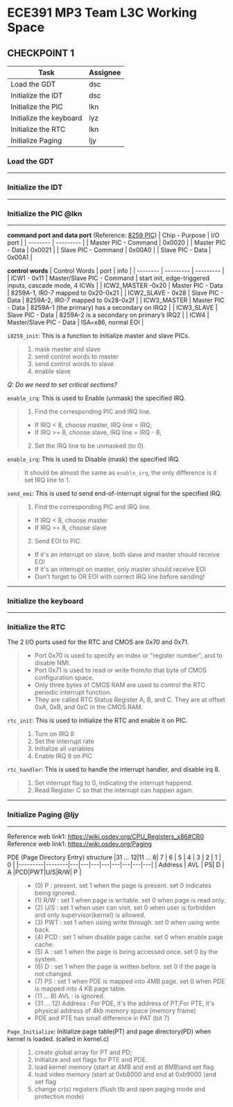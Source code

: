 # ECE391 MP3 Team L3C Working Space

## CHECKPOINT 1

| Task     | Assignee  |
| -------- | --------- |
| Load the GDT   | dsc  |
| Initialize the IDT   | dsc  |
| Initialize the PIC   | lkn  |
| Initialize the keyboard  | lyz  |
| Initialize the RTC   | lkn  |
| Initialize Paging   | ljy  |


### Load the GDT 
***
### Initialize the IDT
***
### Initialize the PIC @lkn
***
**command port and data port**    (Reference: [8259 PIC](https://wiki.osdev.org/8259_PIC))
| Chip - Purpose    | I/O port  |
| -------- | --------- |
| Master PIC - Command   | 0x0020  |
| Master PIC - Data   | 0x0021  |
| Slave PIC - Command   | 0x00A0 |
| Slave PIC - Data  | 0x00A1  |

**control words**
| Control Words    | port  | info |
| -------- | --------- | --------- |
| ICW1 - 0x11   | Master/Slave PIC - Command  | start init, edge-triggered inputs, cascade mode, 4 ICWs |
| ICW2_MASTER -0x20  | Master PIC - Data  | 8259A-1, IR0-7 mapped to 0x20-0x21 |
| ICW2_SLAVE - 0x28   | Slave PIC - Data | 8259A-2, IR0-7 mapped to 0x28-0x2f |
| ICW3_MASTER  | Master PIC - Data  | 8259A-1 (the primary) has a secondary on IRQ2 |
| ICW3_SLAVE  | Slave PIC - Data  | 8259A-2 is a secondary on primary’s IRQ2 |
| ICW4  | Master/Slave PIC - Data  | ISA=x86, normal EOI |

``i8259_init``: This is a function to initialize master and slave PICs.  
>    1. mask master and slave  
>    2. send control words to master  
>    3. send control words to slave  
>    4. enable slave   

*Q: Do we need to set critical sections?*  

``enable_irq``: This is used to Enable (unmask) the specified IRQ.  
>   1. Find the corresponding PIC and IRQ line. 
>   - If IRQ < 8, choose master, IRQ line = IRQ;
>   - If IRQ >= 8, choose slave, IRQ line = IRQ - 8;  
>   2. Set the IRQ line to be unmasked (to 0).

``enable_irq``: This is used to Disable (mask) the specified IRQ.  
>   It should be almost the same as ``enable_irq``, the only difference is it set IRQ line to 1.  

``send_eoi``: This is used to send end-of-interrupt signal for the specified IRQ.  
>   1. Find the corresponding PIC and IRQ line.   
>   - If IRQ < 8, choose master  
>   - If IRQ >= 8, choose slave  
>   2. Send EOI to PIC.
>   - If it's an interrupt on slave, both slave and master should receive EOI
>   - If it's an interrupt on master, only master should receive EOI 
>   - Don't forget to OR EOI with correct IRQ line before sending!  
***
### Initialize the keyboard
***
### Initialize the RTC  
The 2 I/O ports used for the RTC and CMOS are 0x70 and 0x71.  
>   - Port 0x70 is used to specify an index or "register number", and to disable NMI. 
>   - Port 0x71 is used to read or write from/to that byte of CMOS configuration space. 
>   - Only three bytes of CMOS RAM are used to control the RTC periodic interrupt function. 
>   - They are called RTC Status Register A, B, and C. They are at offset 0xA, 0xB, and 0xC in the CMOS RAM.  

``rtc_init``: This is used to initialize the RTC and enable it on PIC.  
>   1. Turn on IRQ 8
>   2. Set the interrupt rate
>   3. Initialize all variables
>   4. Enable IRQ 8 on PIC  

``rtc_handler``: This is used to handle the interrupt handler, and disable irq 8.
>   1. Set interrupt flag to 0, indicating the interrupt happend.
>   2. Read Register C so that the interrupt can happen again.  

***
### Initialize Paging @ljy
***
Reference web link1: https://wiki.osdev.org/CPU_Registers_x86#CR0
Reference web link1: https://wiki.osdev.org/Paging

PDE (Page Directory Entry) structure
|31 ... 12|11 ... 8| 7 | 6 | 5 | 4 | 3 | 2 | 1 | 0 |
|---------|--------|---|---|---|---|---|---|---|---|
| Address |   AVL  | PS| D | A |PCD|PWT|U/S|R/W| P |

>- (0) P : present. set 1 when the page is present. set 0 indicates being ignored.
>- (1) R/W : set 1 when page is writable. set 0 when page is read only.
>- (2) U/S : set 1 when user can visit. set 0 when user is forbidden and only supervisor(kernel) is allowed.
>- (3) PWT : set 1 when using write through. set 0 when using write back.
>- (4) PCD : set 1 when disable page cache. set 0 when enable page cache.
>- (5) A : set 1 when the page is being accessed once. set 0 by the system.
>- (6) D : set 1 when the page is written before. set 0 if the page is not changed.
>- (7) PS : set 1 when PDE is mapped into 4MB page. set 0 when PDE is mapped into 4 KB page table.
>- (11 ... 8) AVL : is ignored.
>- (31 ... 12) Address : For PDE, it's the address of PT;For PTE, it's physical address of 4kb memory space (memory frame)
>- PDE and PTE has small difference in PAT (bit 7)

``Page_Initialize``: Initialize page table(PT) and page directory(PD) when kernel is loaded. (called in kernel.c)
>1. create global array for PT and PD;
>2. Initialize and set flags for PTE and PDE.
>3. load kernel memory (start at 4MB and end at 8MB)and set flag 
>4. load video memory (start at 0xb8000 and end at 0xb9000 )and set flag
>5. change cr(s) registers (flush tlb and open paging mode and protection mode)
